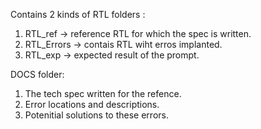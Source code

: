 Contains 2 kinds of RTL folders :
1. RTL_ref -> reference RTL for which the spec is written.
2. RTL_Errors -> contais RTL wiht erros implanted.
3. RTL_exp -> expected result of the prompt.

DOCS folder:
1. The tech spec written for the refence.
2. Error locations and descriptions.
3. Potenitial solutions to these errors.

